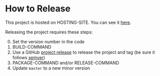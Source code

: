 # How to Release

This project is hosted on HOSTING-SITE.  You can see it [here][project-url].

Releasing the project requires these steps:

0. Set the version number in the code
1. BUILD-COMMAND
2. Use a GitHub [project release][github-release-url] to release the project and tag (be sure it follows [semver][semantic-versioning])
3. PACKAGE-COMMAND and/or RELEASE-COMMAND
4. Update `master` to a new minor version

[project-url]: https://github.com/cerner/ignite-endpoints/
[semantic-versioning]: http://semver.org/
[github-release-url]: https://help.github.com/articles/creating-releases/
